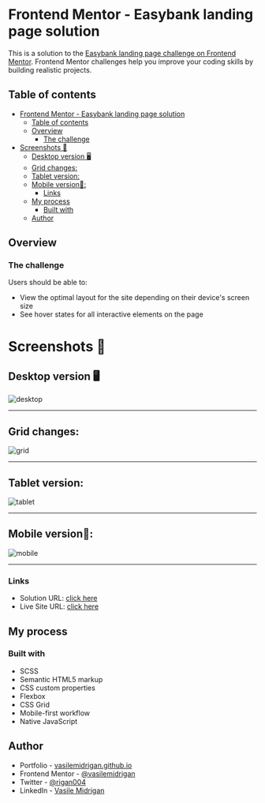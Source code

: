 # Frontend Mentor - Easybank landing page solution

This is a solution to the [Easybank landing page challenge on Frontend Mentor](https://www.frontendmentor.io/challenges/easybank-landing-page-WaUhkoDN). Frontend Mentor challenges help you improve your coding skills by building realistic projects.

## Table of contents

- [Frontend Mentor - Easybank landing page solution](#frontend-mentor---easybank-landing-page-solution)
  - [Table of contents](#table-of-contents)
  - [Overview](#overview)
    - [The challenge](#the-challenge)
- [Screenshots 📸](#screenshots-)
  - [Desktop version 🖥️](#desktop-version-️)
  - [Grid changes:](#grid-changes)
  - [Tablet version:](#tablet-version)
  - [Mobile version📱:](#mobile-version)
    - [Links](#links)
  - [My process](#my-process)
    - [Built with](#built-with)
  - [Author](#author)

## Overview

### The challenge

Users should be able to:

- View the optimal layout for the site depending on their device's screen size
- See hover states for all interactive elements on the page

# Screenshots 📸

## Desktop version 🖥️

![desktop](./images/desk.png)

---

## Grid changes:

![grid](./images/2column-article.png)

---

## Tablet version:

![tablet](./images/tablet.png)

---

## Mobile version📱:

![mobile](./images/mobile.png)

---

### Links

- Solution URL: [click here](https://github.com/vasilemidrigan/easy-bank-landing-page)
- Live Site URL: [click here](https://vasilemidrigan.github.io/easy-bank-landing-page/)

## My process

### Built with

- SCSS
- Semantic HTML5 markup
- CSS custom properties
- Flexbox
- CSS Grid
- Mobile-first workflow
- Native JavaScript

## Author

- Portfolio - [vasilemidrigan.github.io](https://vasilemidrigan.github.io/)
- Frontend Mentor - [@vasilemidrigan](https://www.frontendmentor.io/profile/vasilemidrigan)
- Twitter - [@rigan004](https://twitter.com/rigan004)
- LinkedIn - [Vasile Midrigan](https://www.linkedin.com/in/vasile-midrigan/)
